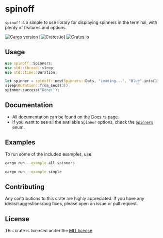 # spinoff
`spinoff` is a simple to use library for displaying spinners in the terminal, with plenty of features and options.

[![Cargo version](https://img.shields.io/crates/v/spinoff.svg)](https://crates.io/crates/spinoff) [![Crates.io](https://img.shields.io/crates/l/spinoff.svg)] [![Crates.io](https://img.shields.io/crates/d/spinoff.svg)](https://crates.io/crates/spinoff)

## Usage

```rust
use spinoff::Spinners;
use std::thread::sleep;
use std::time::Duration;

let spinner = spinoff::new(Spinners::Dots, "Loading...", "Blue".into()); // Can also be Some("blue") or None
sleep(Duration::from_secs(3));
spinner.success("Done!");
```

## Documentation

* All documentation can be found on the [Docs.rs page](https://docs.rs/spinoff/latest/spinoff/).
* If you want to see all the available `Spinner` options, check the [`Spinners`](src/utils/spinner_enum.rs) enum.

## Examples

To run some of the included examples, use: 
```bash	
cargo run --example all_spinners
```

```bash
cargo run --example simple
```

## Contributing

Any contributions to this crate are highly appreciated. If you have any ideas/suggestions/bug fixes, please open an issue or pull request.

## License

This crate is licensed under the [MIT license](LICENSE).